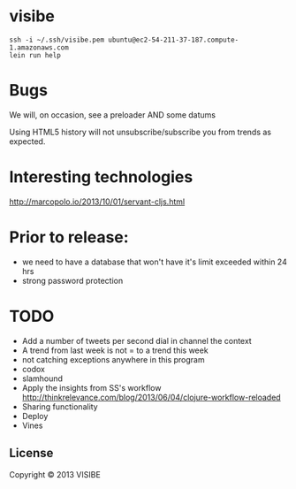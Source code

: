 # visibe

```
ssh -i ~/.ssh/visibe.pem ubuntu@ec2-54-211-37-187.compute-1.amazonaws.com
lein run help
```

# Bugs

We will, on occasion, see a preloader AND some datums

Using HTML5 history will not unsubscribe/subscribe you from trends as expected.

# Interesting technologies

http://marcopolo.io/2013/10/01/servant-cljs.html

# Prior to release:
- we need to have a database that won't have it's limit exceeded within 24 hrs
- strong password protection

# TODO

- Add a number of tweets per second dial in channel the context
- A trend from last week is not = to a trend this week
- not catching exceptions anywhere in this program
- codox
- slamhound
- Apply the insights from SS's workflow http://thinkrelevance.com/blog/2013/06/04/clojure-workflow-reloaded
- Sharing functionality
- Deploy
- Vines

## License

Copyright © 2013 VISIBE